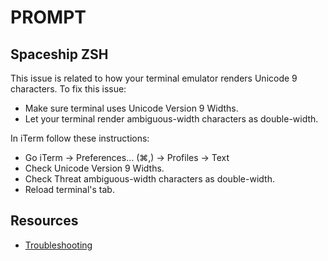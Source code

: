 # PROMPT
## Spaceship ZSH

This issue is related to how your terminal emulator renders Unicode 9 characters. To fix this issue:
- Make sure terminal uses Unicode Version 9 Widths.
- Let your terminal render ambiguous-width characters as double-width.

In iTerm follow these instructions:
- Go iTerm → Preferences… (⌘,) → Profiles → Text
- Check Unicode Version 9 Widths.
- Check Threat ambiguous-width characters as double-width.
- Reload terminal's tab.

## Resources
- [Troubleshooting](https://github.com/denysdovhan/spaceship-prompt/blob/master/docs/Troubleshooting.md)
